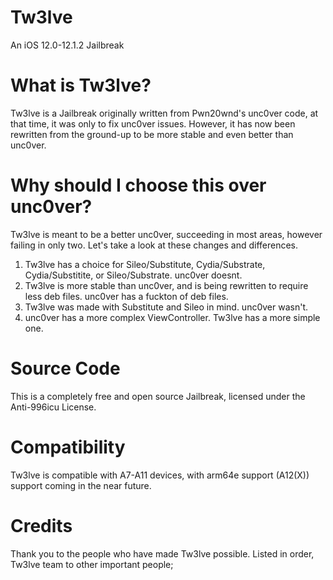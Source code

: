 # Tw3lve
An iOS 12.0-12.1.2 Jailbreak
# What is Tw3lve?
Tw3lve is a Jailbreak originally written from Pwn20wnd's unc0ver code, at that time, it was only to fix unc0ver issues.
However, it has now been rewritten from the ground-up to be more stable and even better than unc0ver.
# Why should I choose this over unc0ver?
Tw3lve is meant to be a better unc0ver, succeeding in most areas, however failing in only two. Let's take a look at these changes and differences.
1. Tw3lve has a choice for Sileo/Substitute, Cydia/Substrate, Cydia/Substitite, or Sileo/Substrate. unc0ver doesnt.
2. Tw3lve is more stable than unc0ver, and is being rewritten to require less deb files. unc0ver has a fuckton of deb files.
3. Tw3lve was made with Substitute and Sileo in mind. unc0ver wasn't.
4. unc0ver has a more complex ViewController. Tw3lve has a more simple one.
# Source Code
This is a completely free and open source Jailbreak, licensed under the Anti-996icu License.
# Compatibility
Tw3lve is compatible with A7-A11 devices, with arm64e support (A12(X)) support coming in the near future.
# Credits
Thank you to the people who have made Tw3lve possible. Listed in order, Tw3lve team to other important people;
 
